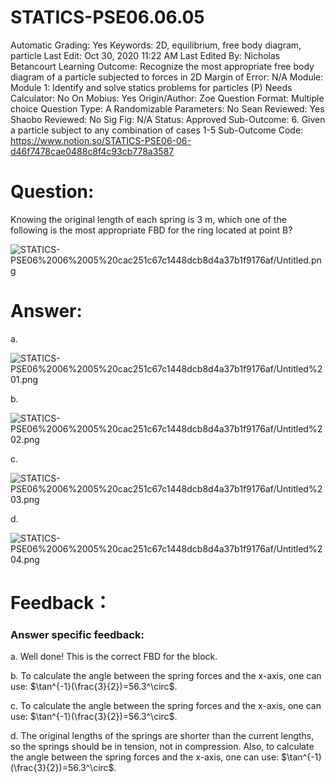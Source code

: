 # STATICS-PSE06.06.05

Automatic Grading: Yes
Keywords: 2D, equilibrium, free body diagram, particle
Last Edit: Oct 30, 2020 11:22 AM
Last Edited By: Nicholas Betancourt
Learning Outcome: Recognize the most appropriate free body diagram of a particle subjected to forces in 2D
Margin of Error: N/A
Module: Module 1: Identify and solve statics problems for particles (P)
Needs Calculator: No
On Mobius: Yes
Origin/Author: Zoe
Question Format: Multiple choice
Question Type: A
Randomizable Parameters: No
Sean Reviewed: Yes
Shaobo Reviewed: No
Sig Fig: N/A
Status: Approved
Sub-Outcome: 6. Given a particle subject to any combination of cases 1-5
Sub-Outcome Code: https://www.notion.so/STATICS-PSE06-06-d46f7478cae0488c8f4c93cb778a3587

# Question:

Knowing the original length of each spring is 3 m, which one of the following is the most appropriate FBD for the ring located at point B?

![STATICS-PSE06%2006%2005%20cac251c67c1448dcb8d4a37b1f9176af/Untitled.png](STATICS-PSE06%2006%2005%20cac251c67c1448dcb8d4a37b1f9176af/Untitled.png)

# Answer:

a.

![STATICS-PSE06%2006%2005%20cac251c67c1448dcb8d4a37b1f9176af/Untitled%201.png](STATICS-PSE06%2006%2005%20cac251c67c1448dcb8d4a37b1f9176af/Untitled%201.png)

b.

![STATICS-PSE06%2006%2005%20cac251c67c1448dcb8d4a37b1f9176af/Untitled%202.png](STATICS-PSE06%2006%2005%20cac251c67c1448dcb8d4a37b1f9176af/Untitled%202.png)

c.

![STATICS-PSE06%2006%2005%20cac251c67c1448dcb8d4a37b1f9176af/Untitled%203.png](STATICS-PSE06%2006%2005%20cac251c67c1448dcb8d4a37b1f9176af/Untitled%203.png)

d. 

![STATICS-PSE06%2006%2005%20cac251c67c1448dcb8d4a37b1f9176af/Untitled%204.png](STATICS-PSE06%2006%2005%20cac251c67c1448dcb8d4a37b1f9176af/Untitled%204.png)

# Feedback：

### Answer specific feedback:

a. Well done! This is the correct FBD for the block.

b. To calculate the angle between the spring forces and the x-axis, one can use: $\tan^{-1}(\frac{3}{2})=56.3^\circ$.

c. To calculate the angle between the spring forces and the x-axis, one can use: $\tan^{-1}(\frac{3}{2})=56.3^\circ$.

d. The original lengths of the springs are shorter than the current lengths, so the springs should be in tension, not in compression.  Also, to calculate the angle between the spring forces and the x-axis, one can use: $\tan^{-1}(\frac{3}{2})=56.3^\circ$.